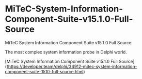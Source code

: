 # MiTeC-System-Information-Component-Suite-v15.1.0-Full-Source
MiTeC System Information Component Suite v15.1.0 Full Source

The most complex system information probe in Delphi world.

[MiTeC System Information Component Suite v15.1.0 Full Source]((https://developer.team/delphi/34912-mitec-system-information-component-suite-1510-full-source.html)

